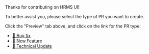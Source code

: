 Thanks for contributing on HRMS UI!

To better assist you, please select the type of PR you want to create.

Click the "Preview" tab above, and click on the link for the PR type:

- [:bug: Bug fix](?template=bugfix.md)
- [:book: New Feature](?template=features.md)
- [:memo: Technical Update](?template=tech.md)
